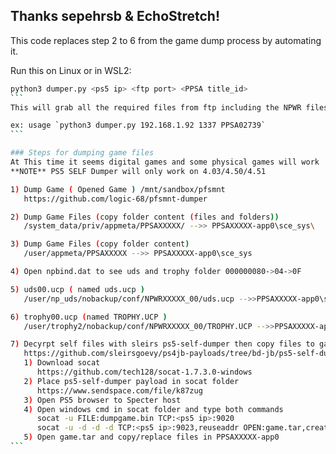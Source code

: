 ## Thanks sepehrsb & EchoStretch!

This code replaces step 2 to 6 from the game dump process by automating it.

Run this on Linux or in WSL2:
````bash
python3 dumper.py <ps5 ip> <ftp port> <PPSA title_id> 
```
This will grab all the required files from ftp including the NPWR files. They are a placed in the script directory in a folder named dumps.

ex: usage `python3 dumper.py 192.168.1.92 1337 PPSA02739`
```

### Steps for dumping game files
At This time it seems digital games and some physical games will work
**NOTE** PS5 SELF Dumper will only work on 4.03/4.50/4.51

1) Dump Game ( Opened Game ) /mnt/sandbox/pfsmnt
   https://github.com/logic-68/pfsmnt-dumper

2) Dump Game Files (copy folder content (files and folders))
   /system_data/priv/appmeta/PPSAXXXXX/ -->> PPSAXXXXX-app0\sce_sys\

3) Dump Game Files (copy folder content) 
   /user/appmeta/PPSAXXXXX -->> PPSAXXXXX-app0\sce_sys

4) Open npbind.dat to see uds and trophy folder 000000080->04->0F

5) uds00.ucp ( named uds.ucp )
   /user/np_uds/nobackup/conf/NPWRXXXXX_00/uds.ucp -->>PPSAXXXXX-app0\sce_sys\uds\uds00.ucp

6) trophy00.ucp (named TROPHY.UCP )
   /user/trophy2/nobackup/conf/NPWRXXXXX_00/TROPHY.UCP -->>PPSAXXXXX-app0\sce_sys\trophy2\trophy00.ucp

7) Decyrpt self files with sleirs ps5-self-dumper then copy files to game dir
   https://github.com/sleirsgoevy/ps4jb-payloads/tree/bd-jb/ps5-self-dumper
   1) Download socat
      https://github.com/tech128/socat-1.7.3.0-windows
   2) Place ps5-self-dumper payload in socat folder
      https://www.sendspace.com/file/k87zug
   3) Open PS5 browser to Specter host
   4) Open windows cmd in socat folder and type both commands
      socat -u FILE:dumpgame.bin TCP:<ps5 ip>:9020
      socat -u -d -d -d TCP:<ps5 ip>:9023,reuseaddr OPEN:game.tar,creat
   5) Open game.tar and copy/replace files in PPSAXXXXX-app0
```

